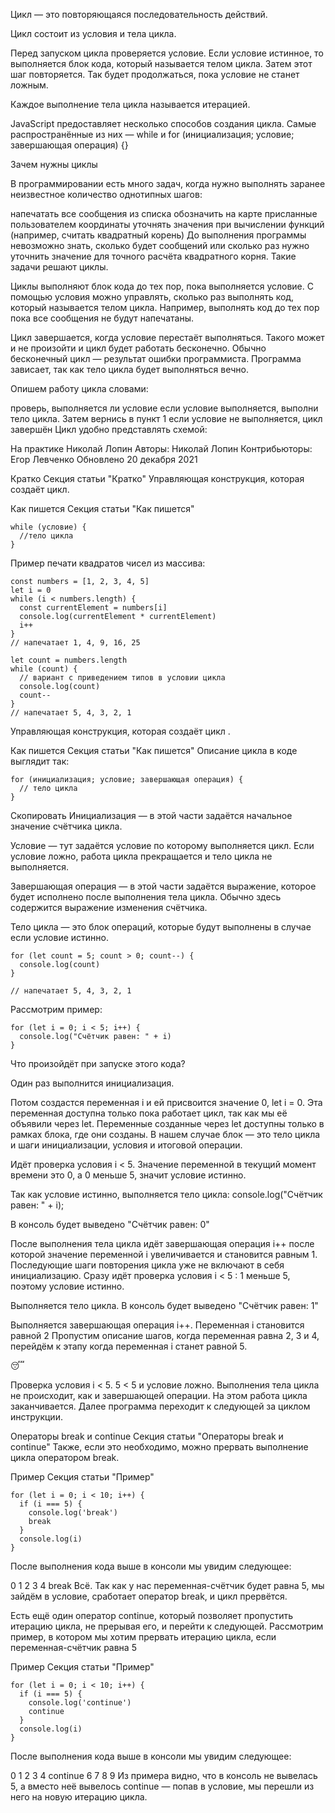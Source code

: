 Цикл — это повторяющаяся последовательность действий.

Цикл состоит из условия и тела цикла.

Перед запуском цикла проверяется условие. Если условие истинное, то выполняется блок кода, который называется телом цикла. Затем этот шаг повторяется. Так будет продолжаться, пока условие не станет ложным.

Каждое выполнение тела цикла называется итерацией.

JavaScript предоставляет несколько способов создания цикла. Самые распространённые из них — while и for (инициализация; условие; завершающая операция) {}

Зачем нужны циклы


В программировании есть много задач, когда нужно выполнять заранее неизвестное количество однотипных шагов:

напечатать все сообщения из списка
обозначить на карте присланные пользователем координаты
уточнять значения при вычислении функций (например, считать квадратный корень)
До выполнения программы невозможно знать, сколько будет сообщений или сколько раз нужно уточнить значение для точного расчёта квадратного корня. Такие задачи решают циклы.

Циклы выполняют блок кода до тех пор, пока выполняется условие. С помощью условия можно управлять, сколько раз выполнять код, который называется телом цикла. Например, выполнять код до тех пор пока все сообщения не будут напечатаны.

Цикл завершается, когда условие перестаёт выполняться. Такого может и не произойти и цикл будет работать бесконечно. Обычно бесконечный цикл — результат ошибки программиста. Программа зависает, так как тело цикла будет выполняться вечно.

Опишем работу цикла словами:

проверь, выполняется ли условие
если условие выполняется, выполни тело цикла. Затем вернись в пункт 1
если условие не выполняется, цикл завершён
Цикл удобно представлять схемой:


На практике
Николай Лопин
Авторы: 
Николай Лопин
Контрибьюторы: 
Егор Левченко
Обновлено 20 декабря 2021

Кратко Секция статьи "Кратко"
Управляющая конструкция, которая создаёт цикл.

Как пишется Секция статьи "Как пишется"
```
while (условие) {
  //тело цикла
}
```

Пример печати квадратов чисел из массива:
```
const numbers = [1, 2, 3, 4, 5]
let i = 0
while (i < numbers.length) {
  const currentElement = numbers[i]
  console.log(currentElement * currentElement)
  i++
}
// напечатает 1, 4, 9, 16, 25

let count = numbers.length
while (count) {
  // вариант с приведением типов в условии цикла
  console.log(count)
  count--
}
// напечатает 5, 4, 3, 2, 1

```

Управляющая конструкция, которая создаёт цикл .

Как пишется Секция статьи "Как пишется"
Описание цикла в коде выглядит так:
```
for (инициализация; условие; завершающая операция) {
  // тело цикла
}
```
Скопировать
Инициализация — в этой части задаётся начальное значение счётчика цикла.

Условие — тут задаётся условие по которому выполняется цикл. Если условие ложно, работа цикла прекращается и тело цикла не выполняется.

Завершающая операция — в этой части задаётся выражение, которое будет исполнено после выполнения тела цикла. Обычно здесь содержится выражение изменения счётчика.

Тело цикла — это блок операций, которые будут выполнены в случае если условие истинно.
```
for (let count = 5; count > 0; count--) {
  console.log(count)
}

// напечатает 5, 4, 3, 2, 1
```
Рассмотрим пример:
```
for (let i = 0; i < 5; i++) {
  console.log("Счётчик равен: " + i)
}
```

Что произойдёт при запуске этого кода?

Один раз выполнится инициализация.

Потом создастся переменная i и ей присвоится значение 0, let i = 0. Эта переменная доступна только пока работает цикл, так как мы её объявили через let. Переменные созданные через let доступны только в рамках блока, где они созданы. В нашем случае блок — это тело цикла и шаги инициализации, условия и итоговой операции.

Идёт проверка условия i < 5. Значение переменной в текущий момент времени это 0, а 0 меньше 5, значит условие истинно.

Так как условие истинно, выполняется тело цикла: console.log("Счётчик равен: " + i);

В консоль будет выведено "Счётчик равен: 0"

После выполнения тела цикла идёт завершающая операция i++ после которой значение переменной i увеличивается и становится равным 1.
Последующие шаги повторения цикла уже не включают в себя инициализацию. Сразу идёт проверка условия i < 5 : 1 меньше 5, поэтому условие истинно.

Выполняется тело цикла. В консоль будет выведено "Счётчик равен: 1"

Выполняется завершающая операция i++. Переменная i становится равной 2
Пропустим описание шагов, когда переменная равна 2, 3 и 4, перейдём к этапу когда переменная i станет равной 5.

😴

Проверка условия i < 5. 5 < 5 и условие ложно. Выполнения тела цикла не происходит, как и завершающей операции.
На этом работа цикла заканчивается. Далее программа переходит к следующей за циклом инструкции.

Операторы break и continue Секция статьи "Операторы break и continue"
Также, если это необходимо, можно прервать выполнение цикла оператором break.

Пример Секция статьи "Пример"
```
for (let i = 0; i < 10; i++) {
  if (i === 5) {
    console.log('break')
    break
  }
  console.log(i)
}
```

После выполнения кода выше в консоли мы увидим следующее:

0
1
2
3
4
break
Всё. Так как у нас переменная-счётчик будет равна 5, мы зайдём в условие, сработает оператор break, и цикл прервётся.

Есть ещё один оператор continue, который позволяет пропустить итерацию цикла, не прерывая его, и перейти к следующей.
Рассмотрим пример, в котором мы хотим прервать итерацию цикла, если переменная-счётчик равна 5

Пример Секция статьи "Пример"
```
for (let i = 0; i < 10; i++) {
  if (i === 5) {
    console.log('continue')
    continue
  }
  console.log(i)
}
```
После выполнения кода выше в консоли мы увидим следующее:

0
1
2
3
4
continue
6
7
8
9
Из примера видно, что в консоль не вывелась 5, а вместо неё вывелось continue — попав в условие, мы перешли из него на новую итерацию цикла.